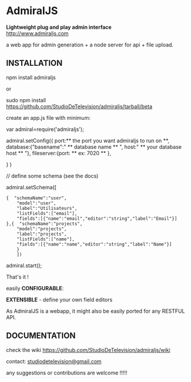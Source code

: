 AdmiralJS
===========
**Lightweight plug and play admin interface**  
http://www.admiraljs.com

a web app for admin generation + a node server for api + file upload.

## INSTALLATION


npm install admiraljs

or

sudo npm install https://github.com/StudioDeTelevision/admiraljs/tarball/beta

create an app.js file with minimum:

var admiral=require('admiraljs');

admiral.setConfig({
	port:** the port you want admiraljs to run on **,
	database:{"basename":" ** database name ** ",
		      host:" ** your database host ** "},
	fileserver:{port: ** ex: 7020 ** },

}
)

// define some schema (see the docs)

admiral.setSchema([

	{  "schemaName":"user",
	    "model":"user",
		"label":"Utilisateurs",
		"listFields":["email"],
		"fields":[{"name":"email","editor":"string","label":"Email"}]
	},{  "schemaName":"projects",
		"model":"projects",
		"label":"projects",
		"listFields":["name"],
		"fields":[{"name":"name","editor":"string","label":"Name"}]
		}
		])

admiral.start();

That's it !

easily **CONFIGURABLE**:  
  
**EXTENSIBLE** - define your own field editors  

As AdmiralJS is a webapp, it might also be easily ported for any RESTFUL API.


## DOCUMENTATION
check the wiki
https://github.com/StudioDeTelevision/admiraljs/wiki

contact: studiodetelevision@gmail.com  

any suggestions or contributions are welcome !!!!!   
